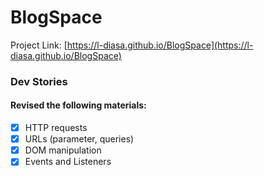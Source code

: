 # BlogSpace
Project Link: [https://l-diasa.github.io/BlogSpace](https://l-diasa.github.io/BlogSpace)

### Dev Stories
#### Revised the following materials:
- [x] HTTP requests
- [x] URLs (parameter, queries)
- [x] DOM manipulation
- [x] Events and Listeners
